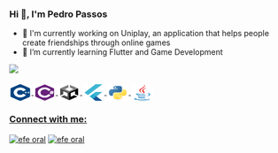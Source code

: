 ### Hi 👋, I'm Pedro Passos

- 🔭 I'm currently working on Uniplay, an application that helps people create friendships through online games
- 🌱 I’m currently learning Flutter and Game Development

<div>
  <a href="https://github.com/PedroPassos87">
  <!-
  <img height="180em" src="https://github-readme-stats.vercel.app/api?username=PedroPassos87&show_icons=true&theme=tokyonight&include_all_commits=true&count_private=true"/>  
  <img height="180em" src="https://github-readme-stats.vercel.app/api/top-langs/?username=PedroPassos87&layout=compact&langs_count=6&theme=tokyonight"/>
</div>
<div style="display: inline_block"><br>  
  <img align="center" alt="Cplusplus" height="30" width="40" src="https://github.com/devicons/devicon/blob/master/icons/cplusplus/cplusplus-plain.svg">
  <img align="center" alt="Csharp" height="30" width="40" src="https://raw.githubusercontent.com/devicons/devicon/master/icons/csharp/csharp-plain.svg">
  <img align="center" alt="Unity" height="30" width="40" src="https://raw.githubusercontent.com/devicons/devicon/master/icons/unity/unity-original.svg">
  <img align="center" alt="Flutter" height="30" width="40" src="https://github.com/devicons/devicon/blob/master/icons/flutter/flutter-original.svg">
  <img align="center" alt="Python" height="30" width="40" src="https://github.com/devicons/devicon/blob/master/icons/python/python-original.svg">
  <img align="center" alt="Java" height="30" width="40" src="https://github.com/devicons/devicon/blob/master/icons/java/java-original.svg">
  
</div>

<h3 align="left">Connect with me:</h3>
<p align="left">
<a href="https://www.linkedin.com/in/pedro-passos0707/" target="blank"><img align="center" src="https://raw.githubusercontent.com/rahuldkjain/github-profile-readme-generator/master/src/images/icons/Social/linked-in-alt.svg" alt="efe oral" height="30" width="40" /></a>
<a href="https://www.instagram.com/pedropassos07/?hl=pt" target="blank"><img align="center" src="https://raw.githubusercontent.com/rahuldkjain/github-profile-readme-generator/master/src/images/icons/Social/instagram.svg" alt="efe oral" height="30" width="40" /></a>
</p>

<br>
